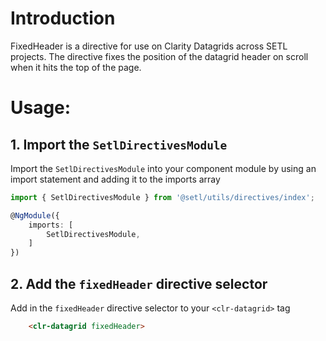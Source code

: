 # Introduction
FixedHeader is a directive for use on Clarity Datagrids across SETL projects. The directive fixes the position of the
datagrid header on scroll when it hits the top of the page.

# Usage:
## 1. Import the `SetlDirectivesModule`

Import the `SetlDirectivesModule` into your component module by using an import statement and adding it to the imports array

```typescript
import { SetlDirectivesModule } from '@setl/utils/directives/index';

@NgModule({
    imports: [
        SetlDirectivesModule,
    ]
})
```

## 2. Add the `fixedHeader` directive selector

Add in the `fixedHeader` directive selector to your `<clr-datagrid>` tag

```html
    <clr-datagrid fixedHeader>
```